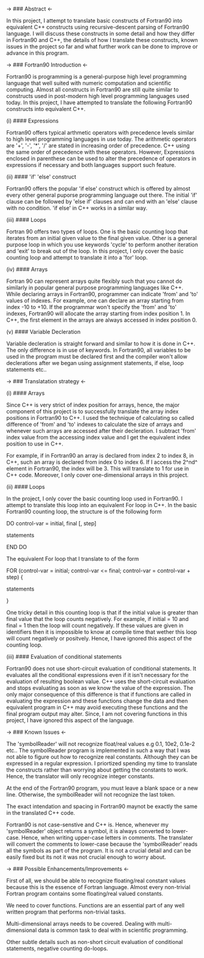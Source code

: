 -> ### Abstract <-

In this project, I attempt to translate basic constructs of Fortran90
into equivalent C++ constructs using recursive-descent parsing of
Fortran90 language. I will discuss these constructs in some detail and
how they differ in Fortran90 and C++, the details of how I translate
these constructs, known issues in the project so far and what further
work can be done to improve or advance in this program.

-> ### Fortran90 Introduction <-

Fortran90 is programming is a general-purpose high level programming
language that well suited with numeric computation and scientific
computing. Almost all constructs in Fortran90 are still quite similar to
constructs used in post-modern high level programming languages used
today. In this project, I have attempted to translate the following
Fortran90 constructs into equivalent C++.

\(i) #### Expressions

Fortran90 offers typical arthmetic operators with precedence levels
similar to high level programming languages in use today. The arithmetic
operators are '+', '-', '\*', '/' are stated in increasing order of
precedence. C++ using the same order of precedence with these operators.
However, Expressions enclosed in parenthese can be used to alter the
precedence of operators in expressions if necessary and both languages
support such feature.

\(ii) #### 'if' 'else' construct

Fortran90 offers the popular 'if else' construct which is offered by
almost every other general puporse programming language out there. The
initial 'if' clause can be followed by 'else if' clauses and can end
with an 'else' clause with no condition. 'if else' in C++ works in a
similar way.

\(iii) #### Loops

Fortran 90 offers two types of loops. One is the basic counting loop
that iterates from an initial given value to the final given value.
Other is a general purpose loop in which you use keywords 'cycle' to
perform another iteration and 'exit' to break out of the loop. In this
project, I only cover the basic counting loop and attempt to translate
it into a 'for' loop.

\(iv) #### Arrays

Fortran 90 can represent arrays quite flexibly such that you cannot do
similarly in popular general purpose programming languages like C++.
While declaring arrays in Fortran90, programmer can indicate 'from' and
'to' values of indexes. For example, one can declare an array starting
from index -10 to +10. If the programmar won't specify the 'from' and
'to' indexes, Fortran90 will allocate the array starting from index
position 1. In C++, the first element in the arrays are always accessed
in index position 0.

\(v) #### Variable Decleration

Variable decleration is straight forward and similar to how it is done
in C++. The only difference is in use of keywords. In Fortran90, all
variables to be used in the program must be declared first and the
compiler won't allow declerations after we began using assignment
statements, if else, loop statements etc..

-> ### Translatation strategy <-

\(i) #### Arrays

Since C++ is very strict of index position for arrays, hence, the major
component of this project is to successfully translate the array index
positions in Fortran90 to C++. I used the technique of calculating so
called difference of 'from' and 'to' indexes to calculate the size of
arrays and whenever such arrays are accessed after their decleration. I
subtract 'from' index value from the accessing index value and I get the
equivalent index position to use in C++.

For example, if in Fortran90 an array is declared from index 2 to index
8, in C++, such an array is declared from index 0 to index 6. If I
access the 2^nd^ element in Fortran90, the index will be 3. This will
translate to 1 for use in C++ code. Moreover, I only cover
one-dimensional arrays in this project.

\(ii) #### Loops

In the project, I only cover the basic counting loop used in Fortran90.
I attempt to translate this loop into an equivalent For loop in C++. In
the basic Fortran90 counting loop, the structure is of the following
form

DO control-var = initial, final \[, step\]

statements

END DO

The equivalent For loop that I translate to of the form

FOR (control-var = initial; control-var &lt;= final; control-var =
control-var + step) {

statements

}

One tricky detail in this counting loop is that if the initial value is
greater than final value that the loop counts negatively. For example,
if initial = 10 and final = 1 then the loop will count negatively. If
these values are given in identifiers then it is impossible to know at
compile time that wether this loop will count negatively or positvely.
Hence, I have ignored this aspect of the counting loop.

\(iii) #### Evaluation of conditional statements

Fortran90 does not use short-circuit evaluation of conditional
statements. It evaluates all the conditional expressions even if it
isn't necessary for the evaluation of resulting boolean value. C++ uses
the short-circuit evaluation and stops evaluating as soon as we know the
value of the expression. The only major consequence of this difference
is that if functions are called in evaluating the expression and these
functions change the data and then equivalent program in C++ may avoid
executing these functions and the final program output may alter. Since,
I am not covering functions in this project, I have ignored this aspect
of the language.

-> ### Known Issues <-

The 'symbolReader' will not recognize float/real values e.g 0.1, 10e2,
0.1e-2 etc.. The symbolReader program is implemented in such a way that
I was not able to figure out how to recognize real constants. Although
they can be expressed in a regular expression. I priortized spending my
time to translate the constructs rather than worrying about getting the
constants to work. Hence, the translator will only recognize integer
constants.

At the end of the Fortran90 program, you must leave a blank space or a
new line. Otherwise, the symbolReader will not recognize the last token.

The exact intendation and spacing in Fortran90 maynot be exactly the
same in the translated C++ code.

Fortran90 is not case-senstive and C++ is. Hence, whenever my
'symbolReader' object returns a symbol, it is always converted to
lower-case. Hence, when writing upper-case letters in comments. The
translater will convert the comments to lower-case because the
'symbolReader' reads all the symbols as part of the program. It is not a
crucial detail and can be easily fixed but its not it was not crucial
enough to worry about.

-> ### Possible Enhancements/Improvements <-

First of all, we should be able to recognize floating/real constant
values because this is the essence of Fortran language. Almost every
non-trivial Fortran program contains some floating/real valued
constants.

We need to cover functions. Functions are an essential part of any well
written program that performs non-trivial tasks.

Multi-dimensional arrays needs to be covered. Dealing with
multi-dimensional data is common task to deal with in scientific
programming.

Other subtle details such as non-short circuit evaluation of conditional
statements, negative counting do-loops.


